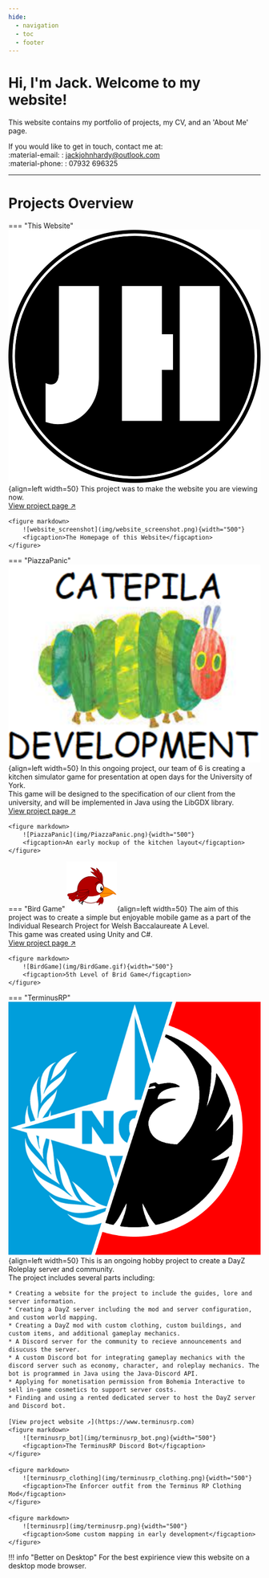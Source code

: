 ```yaml
---
hide:
  - navigation
  - toc
  - footer
---
```


# Hi, I'm Jack. Welcome to my website!
This website contains my portfolio of projects, my CV, and an 'About Me' page.  

If you would like to get in touch, contact me at:  
:material-email: : [jackjohnhardy@outlook.com](mailto:jackjohnhardy@outlook.com)  
:material-phone: : 07932 696325  

---

# Projects Overview
=== "This Website"
    ![JH_Logo](img/JH_Logo.png){align=left width=50}
    This project was to make the website you are viewing now.  
    [View project page ↗](website.md)

    <figure markdown>
        ![website_screenshot](img/website_screenshot.png){width="500"}
        <figcaption>The Homepage of this Website</figcaption>
    </figure>

=== "PiazzaPanic"
    ![catepila_development](img/catepila_development.png){align=left width=50}
    In this ongoing project, our team of 6 is creating a kitchen simulator game for presentation at open days for the University of York.  
    This game will be designed to the specification of our client from the university, and will be implemented in Java using the LibGDX library.  
    [View project page ↗](piazza_panic.md)  

    <figure markdown>
        ![PiazzaPanic](img/PiazzaPanic.png){width="500"}
        <figcaption>An early mockup of the kitchen layout</figcaption>
    </figure>

=== "Bird Game"
    ![BirdGameLogo](img/BirdGameLogo.png){align=left width=50}
    The aim of this project was to create a simple but enjoyable mobile game as a part of the Individual Research Project for Welsh Baccalaureate A Level.  
    This game was created using Unity and C#.  
    [View project page ↗](bird_game.md)

    <figure markdown>
        ![BirdGame](img/BirdGame.gif){width="500"}
        <figcaption>5th Level of Brid Game</figcaption>
    </figure>

=== "TerminusRP"
    ![terminusrp_logo](img/terminusrp_logo.png){align=left width=50}
    This is an ongoing hobby project to create a DayZ Roleplay server and community.  
    The project includes several parts including:  

    * Creating a website for the project to include the guides, lore and server information.
    * Creating a DayZ server including the mod and server configuration, and custom world mapping.
    * Creating a DayZ mod with custom clothing, custom buildings, and custom items, and additional gameplay mechanics.
    * A Discord server for the community to recieve announcements and disucuss the server.
    * A custom Discord bot for integrating gameplay mechanics with the discord server such as economy, character, and roleplay mechanics. The bot is programmed in Java using the Java-Discord API.
    * Applying for monetisation permission from Bohemia Interactive to sell in-game cosmetics to support server costs.
    * Finding and using a rented dedicated server to host the DayZ server and Discord bot.

    [View project website ↗](https://www.terminusrp.com)
    <figure markdown>
        ![terminusrp_bot](img/terminusrp_bot.png){width="500"}
        <figcaption>The TerminusRP Discord Bot</figcaption>
    </figure>

    <figure markdown>
        ![terminusrp_clothing](img/terminusrp_clothing.png){width="500"}
        <figcaption>The Enforcer outfit from the Terminus RP Clothing Mod</figcaption>
    </figure>

    <figure markdown>
        ![terminusrp](img/terminusrp.png){width="500"}
        <figcaption>Some custom mapping in early development</figcaption>
    </figure>

!!! info "Better on Desktop"
    For the best expirience view this website on a desktop mode browser.